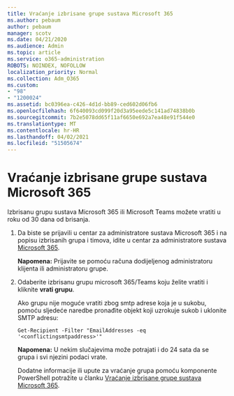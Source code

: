 ```yaml
---
title: Vraćanje izbrisane grupe sustava Microsoft 365
ms.author: pebaum
author: pebaum
manager: scotv
ms.date: 04/21/2020
ms.audience: Admin
ms.topic: article
ms.service: o365-administration
ROBOTS: NOINDEX, NOFOLLOW
localization_priority: Normal
ms.collection: Adm_O365
ms.custom:
- "98"
- "1200024"
ms.assetid: bc0396ea-c426-4d1d-bb89-ced602d06fb6
ms.openlocfilehash: 6f640093cd099f20d3a95eede5c141ad74838b0b
ms.sourcegitcommit: 7b2e5078dd65f11af6650e692a7ea48e91f544e0
ms.translationtype: MT
ms.contentlocale: hr-HR
ms.lasthandoff: 04/02/2021
ms.locfileid: "51505674"
---
```

# <a name="restore-a-deleted-microsoft-365-group"></a>Vraćanje izbrisane grupe sustava Microsoft 365

Izbrisanu grupu sustava Microsoft 365 ili Microsoft Teams možete vratiti u roku od 30 dana od brisanja.

1. Da biste se prijavili u centar za administratore sustava Microsoft 365 i na popisu izbrisanih grupa i timova, idite u centar za administratore sustava [Microsoft 365](https://aka.ms/RestoreDeletedGroup).

    **Napomena:** Prijavite se pomoću računa dodijeljenog administratoru klijenta ili administratoru grupe.

1. Odaberite izbrisanu grupu microsoft 365/Teams koju želite vratiti i kliknite **vrati grupu**.

    Ako grupu nije moguće vratiti zbog smtp adrese koja je u sukobu, pomoću sljedeće naredbe pronađite objekt koji uzrokuje sukob i uklonite SMTP adresu:

    `Get-Recipient -Filter "EmailAddresses -eq '<conflictingsmtpaddress>'"`

    **Napomena:** U nekim slučajevima može potrajati i do 24 sata da se grupa i svi njezini podaci vrate.

    Dodatne informacije ili upute za vraćanje grupa pomoću komponente PowerShell potražite u članku [Vraćanje izbrisane grupe sustava Microsoft 365](https://go.microsoft.com/fwlink/?linkid=867802).